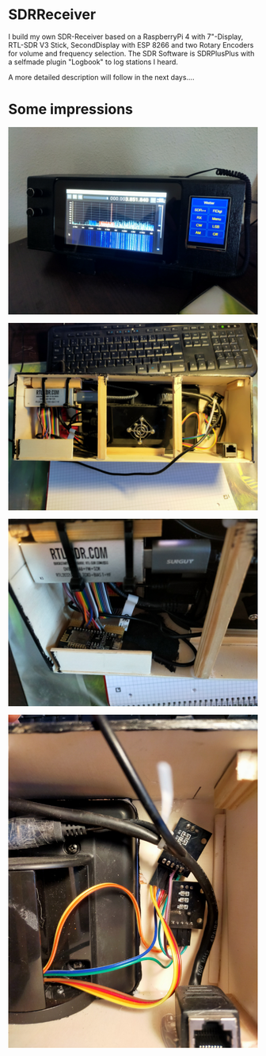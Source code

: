 # SDRReceiver

I build my own SDR-Receiver based on a RaspberryPi 4 with 7"-Display, RTL-SDR V3 Stick, SecondDisplay with ESP 8266 and two Rotary Encoders for volume and frequency selection.
The SDR Software is SDRPlusPlus with a selfmade plugin "Logbook" to log stations I heard.

A more detailed description will follow in the next days....

# Some impressions

![plot](https://github.com/StefanKDS/SDRReceiver/blob/main/Pictures/IMG20231119083627.jpg?raw=true)

![plot](https://github.com/StefanKDS/SDRReceiver/blob/main/Pictures/IMG20231119083752.jpg?raw=true)

![plot](https://github.com/StefanKDS/SDRReceiver/blob/main/Pictures/IMG20231119083804.jpg?raw=true)

![plot](https://github.com/StefanKDS/SDRReceiver/blob/main/Pictures/IMG20231119083821.jpg?raw=true)
